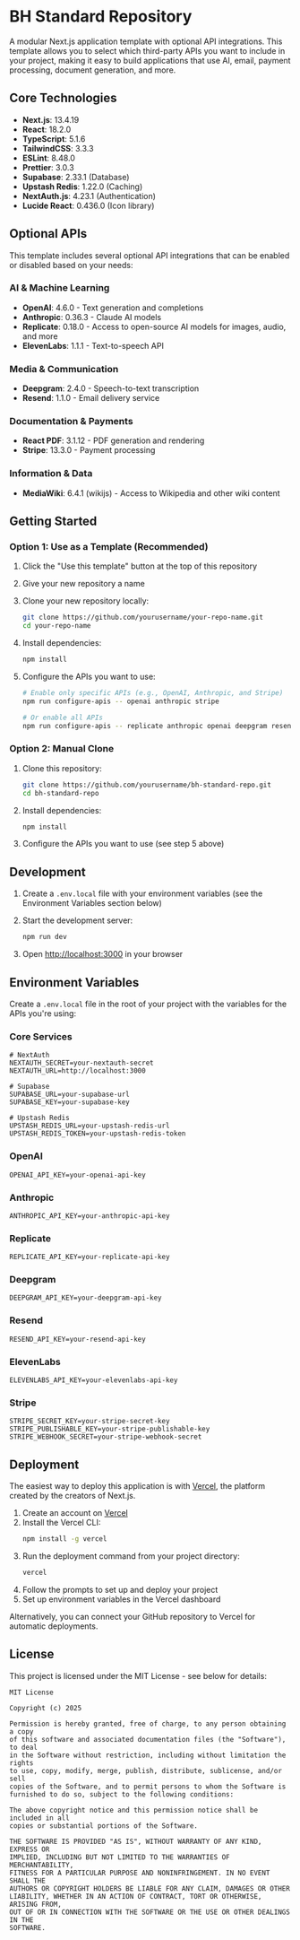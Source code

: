 # BH Standard Repository

A modular Next.js application template with optional API integrations. This template allows you to select which third-party APIs you want to include in your project, making it easy to build applications that use AI, email, payment processing, document generation, and more.

## Core Technologies

- **Next.js**: 13.4.19
- **React**: 18.2.0
- **TypeScript**: 5.1.6
- **TailwindCSS**: 3.3.3
- **ESLint**: 8.48.0
- **Prettier**: 3.0.3
- **Supabase**: 2.33.1 (Database)
- **Upstash Redis**: 1.22.0 (Caching)
- **NextAuth.js**: 4.23.1 (Authentication)
- **Lucide React**: 0.436.0 (Icon library)

## Optional APIs

This template includes several optional API integrations that can be enabled or disabled based on your needs:

### AI & Machine Learning
- **OpenAI**: 4.6.0 - Text generation and completions
- **Anthropic**: 0.36.3 - Claude AI models
- **Replicate**: 0.18.0 - Access to open-source AI models for images, audio, and more
- **ElevenLabs**: 1.1.1 - Text-to-speech API

### Media & Communication
- **Deepgram**: 2.4.0 - Speech-to-text transcription
- **Resend**: 1.1.0 - Email delivery service

### Documentation & Payments
- **React PDF**: 3.1.12 - PDF generation and rendering
- **Stripe**: 13.3.0 - Payment processing

### Information & Data
- **MediaWiki**: 6.4.1 (wikijs) - Access to Wikipedia and other wiki content

## Getting Started

### Option 1: Use as a Template (Recommended)

1. Click the "Use this template" button at the top of this repository
2. Give your new repository a name
3. Clone your new repository locally:
   ```bash
   git clone https://github.com/yourusername/your-repo-name.git
   cd your-repo-name
   ```

4. Install dependencies:
   ```bash
   npm install
   ```

5. Configure the APIs you want to use:
   ```bash
   # Enable only specific APIs (e.g., OpenAI, Anthropic, and Stripe)
   npm run configure-apis -- openai anthropic stripe
   
   # Or enable all APIs
   npm run configure-apis -- replicate anthropic openai deepgram resend mediawiki react-pdf stripe elevenlabs
   ```

### Option 2: Manual Clone

1. Clone this repository:
   ```bash
   git clone https://github.com/yourusername/bh-standard-repo.git
   cd bh-standard-repo
   ```

2. Install dependencies:
   ```bash
   npm install
   ```

3. Configure the APIs you want to use (see step 5 above)

## Development

1. Create a `.env.local` file with your environment variables (see the Environment Variables section below)

2. Start the development server:
   ```bash
   npm run dev
   ```

3. Open [http://localhost:3000](http://localhost:3000) in your browser

## Environment Variables

Create a `.env.local` file in the root of your project with the variables for the APIs you're using:

### Core Services
```
# NextAuth
NEXTAUTH_SECRET=your-nextauth-secret
NEXTAUTH_URL=http://localhost:3000

# Supabase
SUPABASE_URL=your-supabase-url
SUPABASE_KEY=your-supabase-key

# Upstash Redis
UPSTASH_REDIS_URL=your-upstash-redis-url
UPSTASH_REDIS_TOKEN=your-upstash-redis-token
```

### OpenAI
```
OPENAI_API_KEY=your-openai-api-key
```

### Anthropic
```
ANTHROPIC_API_KEY=your-anthropic-api-key
```

### Replicate
```
REPLICATE_API_KEY=your-replicate-api-key
```

### Deepgram
```
DEEPGRAM_API_KEY=your-deepgram-api-key
```

### Resend
```
RESEND_API_KEY=your-resend-api-key
```

### ElevenLabs
```
ELEVENLABS_API_KEY=your-elevenlabs-api-key
```

### Stripe
```
STRIPE_SECRET_KEY=your-stripe-secret-key
STRIPE_PUBLISHABLE_KEY=your-stripe-publishable-key
STRIPE_WEBHOOK_SECRET=your-stripe-webhook-secret
```

## Deployment

The easiest way to deploy this application is with [Vercel](https://vercel.com), the platform created by the creators of Next.js.

1. Create an account on [Vercel](https://vercel.com/signup)
2. Install the Vercel CLI:
   ```bash
   npm install -g vercel
   ```
3. Run the deployment command from your project directory:
   ```bash
   vercel
   ```
4. Follow the prompts to set up and deploy your project
5. Set up environment variables in the Vercel dashboard

Alternatively, you can connect your GitHub repository to Vercel for automatic deployments.

## License

This project is licensed under the MIT License - see below for details:

```
MIT License

Copyright (c) 2025

Permission is hereby granted, free of charge, to any person obtaining a copy
of this software and associated documentation files (the "Software"), to deal
in the Software without restriction, including without limitation the rights
to use, copy, modify, merge, publish, distribute, sublicense, and/or sell
copies of the Software, and to permit persons to whom the Software is
furnished to do so, subject to the following conditions:

The above copyright notice and this permission notice shall be included in all
copies or substantial portions of the Software.

THE SOFTWARE IS PROVIDED "AS IS", WITHOUT WARRANTY OF ANY KIND, EXPRESS OR
IMPLIED, INCLUDING BUT NOT LIMITED TO THE WARRANTIES OF MERCHANTABILITY,
FITNESS FOR A PARTICULAR PURPOSE AND NONINFRINGEMENT. IN NO EVENT SHALL THE
AUTHORS OR COPYRIGHT HOLDERS BE LIABLE FOR ANY CLAIM, DAMAGES OR OTHER
LIABILITY, WHETHER IN AN ACTION OF CONTRACT, TORT OR OTHERWISE, ARISING FROM,
OUT OF OR IN CONNECTION WITH THE SOFTWARE OR THE USE OR OTHER DEALINGS IN THE
SOFTWARE.